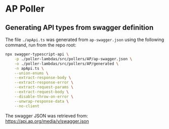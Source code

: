 # AP Poller

## Generating API types from swagger definition

The file `./apApi.ts` was generated from `ap-swagger.json` using the following command, run from the repo root:

```sh
npx swagger-typescript-api \
    -p ./poller-lambdas/src/pollers/AP/ap-swagger.json \
    -o ./poller-lambdas/src/pollers/AP/generated \
    -n apApi.ts \
    --union-enums \
    --extract-response-body \
    --extract-response-error \
    --extract-request-params \
    --extract-request-body \
    --disable-throw-on-error \
    --unwrap-response-data \
    --no-client
```

The swagger JSON was retrieved from: https://api.ap.org/media/v/swagger.json
